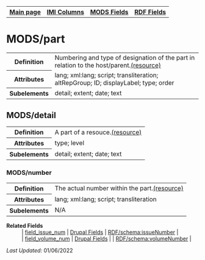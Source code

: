 <!DOCTYPE html>
<html>

<body>
<table style="width:100%">
  <tr>
    <th><a href="index.md">Main page</a></th>
	<th><a href="IMI.md">IMI Columns</a></th>
    <th><a href="MODS.md">MODS Fields</a></th>
    <th><a href="RDF.md">RDF Fields</a></th>
  </tr>
</table>


<h1>MODS/part</h1>
<table>
<tr>
	<th>Definition</th>
	<td>Numbering and type of designation of the part in relation to the host/parent.<a href="http://www.loc.gov/standards/mods/userguide/part.html#detail">(resource)</a></td>
</tr>
<tr>
	<th>Attributes</th>
	<td>lang; xml:lang; script; transliteration; altRepGroup; ID; displayLabel; type; order</td>
</tr>
<tr>
	<th>Subelements</th>
	<td>detail; extent; date; text</td>
</tr>
</table>
<h2>MODS/detail</h2>
<table>
<tr>
	<th>Definition</th>
	<td>A part of a resouce.<a href="http://www.loc.gov/standards/mods/userguide/part.html">(resource)</a></td>
</tr>
<tr>
	<th>Attributes</th>
	<td>type; level</td>
</tr>
<tr>
	<th>Subelements</th>
	<td>detail; extent; date; text</td>
</tr>
</table>
<h3>MODS/number</h3>
<table>
<tr>
	<th>Definition</th>
	<td>The actual number within the part.<a href="http://www.loc.gov/standards/mods/userguide/part.html#number">(resource)</a></td>
</tr>
<tr>
	<th>Attributes</th>
	<td>lang; xml:lang; script; transliteration</td>
</tr>
<tr>
	<th>Subelements</th>
	<td>N/A</td>
</tr>
</table>
</dd>
 <dl>
	<dt><b>Related Fields</b></dt>
		 <dd> 
			| <a href="field_issue_num.md">field_issue_num</a> | 
			<a href="DrupalFields.md#issue">Drupal Fields</a> |
			<a href="rdf.schema.issueNumber.md">RDF/schema:issueNumber</a> | 
		</dd>
		<dd>
		  | <a href="field_volume_num.md">field_volume_num</a> | 
		  	<a href="DrupalFields.md#volume">Drupal Fields</a> |
		  | <a href="rdf.schema.volumeNumber.md">RDF/schema:volumeNumber</a> | 
		 </dd>
</dl>
<p><i>Last Updated: </i>01/06/2022</p>
</body>
</html>
